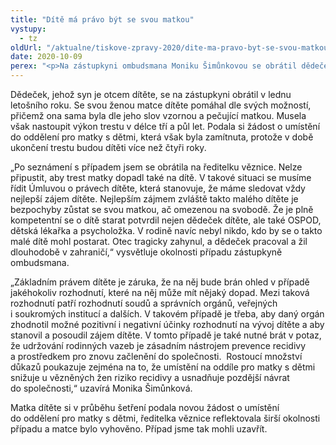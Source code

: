 ```yaml
---
title: "Dítě má právo být se svou matkou"
vystupy:
  - tz
oldUrl: "/aktualne/tiskove-zpravy-2020/dite-ma-pravo-byt-se-svou-matkou"
date: 2020-10-09
perex: "<p>Na zástupkyni ombudsmana Moniku Šimůnkovou se obrátil dědeček sedmnáctiměsíční holčičky, jejíž matka nastoupila výkon trestu. Matce nebylo vyhověno, aby se o své dítě mohla starat i ve vězení. Žádost matky byla zamítnuta s tím, že v době ukončení trestu budou dítěti více než čtyři roky – věznice umožňují výkon trestu s dítětem obvykle do tří let věku. Na straně matky stál přitom Orgán sociálně-právní ochrany dětí, dětská lékařka i psycholožka, kteří potvrzovali její mateřské kompetence i zájem o dceru pečovat. Otec dítěte zemřel při autonehodě a o dítě se neměl kdo jiný postarat. Místo mateřské péče by tak dítě čekal dětský domov. Naštěstí se situaci podařilo po zásahu zástupkyně ombudsmana napravit. </p>"
---
```


<!-- imported from the old website -->

<p>Dědeček, jehož syn je otcem dítěte, se na zástupkyni obrátil v lednu letošního roku. Se svou ženou matce dítěte pomáhal dle svých možností, přičemž ona sama byla dle jeho slov vzornou a pečující matkou. Musela však nastoupit výkon trestu v délce tří a půl let. Podala si žádost o umístění do oddělení pro matky s dětmi, která však byla zamítnuta, protože v době ukončení trestu budou dítěti více než čtyři roky.  </p> <p>„Po seznámení s případem jsem se obrátila na ředitelku věznice. Nelze připustit, aby trest matky dopadl také na dítě. V takové situaci se musíme řídit Úmluvou o právech dítěte, která stanovuje, že máme sledovat vždy nejlepší zájem dítěte. Nejlepším zájmem zvláště takto malého dítěte je bezpochyby zůstat se svou matkou, ač omezenou na svobodě. Že je plně kompetentní se o dítě starat potvrdil nejen dědeček dítěte, ale také OSPOD, dětská lékařka a psycholožka. V rodině navíc nebyl nikdo, kdo by se o takto malé dítě mohl postarat. Otec tragicky zahynul, a dědeček pracoval a žil dlouhodobě v zahraničí,“ vysvětluje okolnosti případu zástupkyně ombudsmana. </p> <p>„Základním právem dítěte je záruka, že na něj bude brán ohled v případě jakéhokoliv rozhodnutí, které na něj může mít nějaký dopad. Mezi taková rozhodnutí patří rozhodnutí soudů a správních orgánů, veřejných i soukromých institucí a dalších. V takovém případě je třeba, aby daný orgán zhodnotil možné pozitivní i negativní účinky rozhodnutí na vývoj dítěte a aby stanovil a posoudil zájem dítěte. V tomto případě je také nutné brát v potaz, že udržování rodinných vazeb je zásadním nástrojem prevence recidivy a prostředkem pro znovu začlenění do společnosti.  Rostoucí množství důkazů poukazuje zejména na to, že umístění na oddíle pro matky s dětmi snižuje u vězněných žen riziko recidivy a usnadňuje pozdější návrat do společnosti,“ uzavírá Monika Šimůnková. </p> <p>Matka dítěte si v průběhu šetření podala novou žádost o umístění do oddělení pro matky s dětmi, ředitelka věznice reflektovala širší okolnosti případu a matce bylo vyhověno. Případ jsme tak mohli uzavřít. </p>
